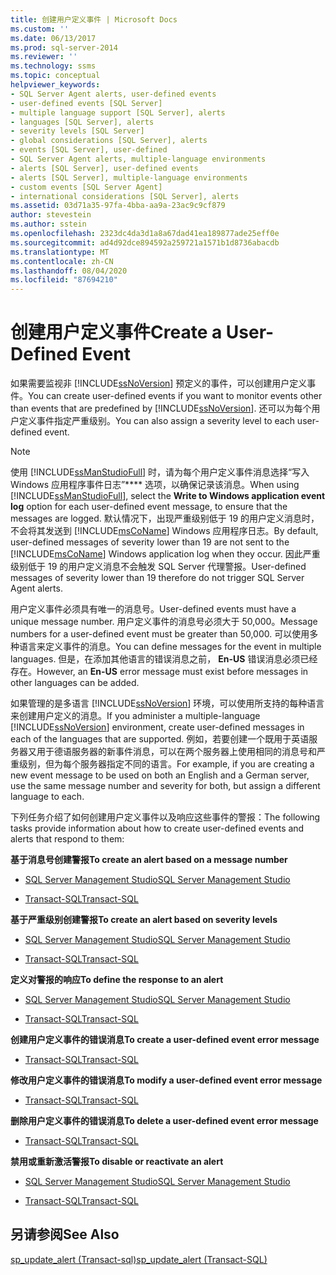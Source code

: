 ```yaml
---
title: 创建用户定义事件 | Microsoft Docs
ms.custom: ''
ms.date: 06/13/2017
ms.prod: sql-server-2014
ms.reviewer: ''
ms.technology: ssms
ms.topic: conceptual
helpviewer_keywords:
- SQL Server Agent alerts, user-defined events
- user-defined events [SQL Server]
- multiple language support [SQL Server], alerts
- languages [SQL Server], alerts
- severity levels [SQL Server]
- global considerations [SQL Server], alerts
- events [SQL Server], user-defined
- SQL Server Agent alerts, multiple-language environments
- alerts [SQL Server], user-defined events
- alerts [SQL Server], multiple-language environments
- custom events [SQL Server Agent]
- international considerations [SQL Server], alerts
ms.assetid: 03d71a35-97fa-4bba-aa9a-23ac9c9cf879
author: stevestein
ms.author: sstein
ms.openlocfilehash: 2323dc4da3d1a8a67dad41ea189877ade25eff0e
ms.sourcegitcommit: ad4d92dce894592a259721a1571b1d8736abacdb
ms.translationtype: MT
ms.contentlocale: zh-CN
ms.lasthandoff: 08/04/2020
ms.locfileid: "87694210"
---
```

# <a name="create-a-user-defined-event"></a><span data-ttu-id="3ccb4-102">创建用户定义事件</span><span class="sxs-lookup"><span data-stu-id="3ccb4-102">Create a User-Defined Event</span></span>
  <span data-ttu-id="3ccb4-103">如果需要监视非 [!INCLUDE[ssNoVersion](../../includes/ssnoversion-md.md)] 预定义的事件，可以创建用户定义事件。</span><span class="sxs-lookup"><span data-stu-id="3ccb4-103">You can create user-defined events if you want to monitor events other than events that are predefined by [!INCLUDE[ssNoVersion](../../includes/ssnoversion-md.md)].</span></span> <span data-ttu-id="3ccb4-104">还可以为每个用户定义事件指定严重级别。</span><span class="sxs-lookup"><span data-stu-id="3ccb4-104">You can also assign a severity level to each user-defined event.</span></span>  
  
> [!NOTE]  
>  <span data-ttu-id="3ccb4-105">使用 [!INCLUDE[ssManStudioFull](../../includes/ssmanstudiofull-md.md)] 时，请为每个用户定义事件消息选择“写入 Windows 应用程序事件日志”\*\*\*\* 选项，以确保记录该消息。</span><span class="sxs-lookup"><span data-stu-id="3ccb4-105">When using [!INCLUDE[ssManStudioFull](../../includes/ssmanstudiofull-md.md)], select the **Write to Windows application event log** option for each user-defined event message, to ensure that the messages are logged.</span></span> <span data-ttu-id="3ccb4-106">默认情况下，出现严重级别低于 19 的用户定义消息时，不会将其发送到 [!INCLUDE[msCoName](../../includes/msconame-md.md)] Windows 应用程序日志。</span><span class="sxs-lookup"><span data-stu-id="3ccb4-106">By default, user-defined messages of severity lower than 19 are not sent to the [!INCLUDE[msCoName](../../includes/msconame-md.md)] Windows application log when they occur.</span></span> <span data-ttu-id="3ccb4-107">因此严重级别低于 19 的用户定义消息不会触发 SQL Server 代理警报。</span><span class="sxs-lookup"><span data-stu-id="3ccb4-107">User-defined messages of severity lower than 19 therefore do not trigger SQL Server Agent alerts.</span></span>  
  
 <span data-ttu-id="3ccb4-108">用户定义事件必须具有唯一的消息号。</span><span class="sxs-lookup"><span data-stu-id="3ccb4-108">User-defined events must have a unique message number.</span></span> <span data-ttu-id="3ccb4-109">用户定义事件的消息号必须大于 50,000。</span><span class="sxs-lookup"><span data-stu-id="3ccb4-109">Message numbers for a user-defined event must be greater than 50,000.</span></span> <span data-ttu-id="3ccb4-110">可以使用多种语言来定义事件的消息。</span><span class="sxs-lookup"><span data-stu-id="3ccb4-110">You can define messages for the event in multiple languages.</span></span> <span data-ttu-id="3ccb4-111">但是，在添加其他语言的错误消息之前， **En-US** 错误消息必须已经存在。</span><span class="sxs-lookup"><span data-stu-id="3ccb4-111">However, an **En-US** error message must exist before messages in other languages can be added.</span></span>  
  
 <span data-ttu-id="3ccb4-112">如果管理的是多语言 [!INCLUDE[ssNoVersion](../../includes/ssnoversion-md.md)] 环境，可以使用所支持的每种语言来创建用户定义的消息。</span><span class="sxs-lookup"><span data-stu-id="3ccb4-112">If you administer a multiple-language [!INCLUDE[ssNoVersion](../../includes/ssnoversion-md.md)] environment, create user-defined messages in each of the languages that are supported.</span></span> <span data-ttu-id="3ccb4-113">例如，若要创建一个既用于英语服务器又用于德语服务器的新事件消息，可以在两个服务器上使用相同的消息号和严重级别，但为每个服务器指定不同的语言。</span><span class="sxs-lookup"><span data-stu-id="3ccb4-113">For example, if you are creating a new event message to be used on both an English and a German server, use the same message number and severity for both, but assign a different language to each.</span></span>  
  
 <span data-ttu-id="3ccb4-114">下列任务介绍了如何创建用户定义事件以及响应这些事件的警报：</span><span class="sxs-lookup"><span data-stu-id="3ccb4-114">The following tasks provide information about how to create user-defined events and alerts that respond to them:</span></span>  
  
 <span data-ttu-id="3ccb4-115">**基于消息号创建警报**</span><span class="sxs-lookup"><span data-stu-id="3ccb4-115">**To create an alert based on a message number**</span></span>  
  
-   [<span data-ttu-id="3ccb4-116">SQL Server Management Studio</span><span class="sxs-lookup"><span data-stu-id="3ccb4-116">SQL Server Management Studio</span></span>](create-an-alert-using-an-error-number.md)  
  
-   [<span data-ttu-id="3ccb4-117">Transact-SQL</span><span class="sxs-lookup"><span data-stu-id="3ccb4-117">Transact-SQL</span></span>](/sql/relational-databases/system-stored-procedures/sp-add-alert-transact-sql)  
  
 <span data-ttu-id="3ccb4-118">**基于严重级别创建警报**</span><span class="sxs-lookup"><span data-stu-id="3ccb4-118">**To create an alert based on severity levels**</span></span>  
  
-   [<span data-ttu-id="3ccb4-119">SQL Server Management Studio</span><span class="sxs-lookup"><span data-stu-id="3ccb4-119">SQL Server Management Studio</span></span>](create-an-alert-using-severity-level.md)  
  
-   [<span data-ttu-id="3ccb4-120">Transact-SQL</span><span class="sxs-lookup"><span data-stu-id="3ccb4-120">Transact-SQL</span></span>](/sql/relational-databases/system-stored-procedures/sp-add-alert-transact-sql)  
  
 <span data-ttu-id="3ccb4-121">**定义对警报的响应**</span><span class="sxs-lookup"><span data-stu-id="3ccb4-121">**To define the response to an alert**</span></span>  
  
-   [<span data-ttu-id="3ccb4-122">SQL Server Management Studio</span><span class="sxs-lookup"><span data-stu-id="3ccb4-122">SQL Server Management Studio</span></span>](../sql-server-management-studio-ssms.md)  
  
-   [<span data-ttu-id="3ccb4-123">Transact-SQL</span><span class="sxs-lookup"><span data-stu-id="3ccb4-123">Transact-SQL</span></span>](/sql/relational-databases/system-stored-procedures/sp-add-notification-transact-sql)  
  
 <span data-ttu-id="3ccb4-124">**创建用户定义事件的错误消息**</span><span class="sxs-lookup"><span data-stu-id="3ccb4-124">**To create a user-defined event error message**</span></span>  
  
-   [<span data-ttu-id="3ccb4-125">Transact-SQL</span><span class="sxs-lookup"><span data-stu-id="3ccb4-125">Transact-SQL</span></span>](/sql/relational-databases/system-stored-procedures/sp-addmessage-transact-sql)  
  
 <span data-ttu-id="3ccb4-126">**修改用户定义事件的错误消息**</span><span class="sxs-lookup"><span data-stu-id="3ccb4-126">**To modify a user-defined event error message**</span></span>  
  
-   [<span data-ttu-id="3ccb4-127">Transact-SQL</span><span class="sxs-lookup"><span data-stu-id="3ccb4-127">Transact-SQL</span></span>](/sql/relational-databases/system-stored-procedures/sp-altermessage-transact-sql)  
  
 <span data-ttu-id="3ccb4-128">**删除用户定义事件的错误消息**</span><span class="sxs-lookup"><span data-stu-id="3ccb4-128">**To delete a user-defined event error message**</span></span>  
  
-   [<span data-ttu-id="3ccb4-129">Transact-SQL</span><span class="sxs-lookup"><span data-stu-id="3ccb4-129">Transact-SQL</span></span>](/sql/relational-databases/system-stored-procedures/sp-dropmessage-transact-sql)  
  
 <span data-ttu-id="3ccb4-130">**禁用或重新激活警报**</span><span class="sxs-lookup"><span data-stu-id="3ccb4-130">**To disable or reactivate an alert**</span></span>  
  
-   [<span data-ttu-id="3ccb4-131">SQL Server Management Studio</span><span class="sxs-lookup"><span data-stu-id="3ccb4-131">SQL Server Management Studio</span></span>](disable-or-reactivate-an-alert.md)  
  
-   [<span data-ttu-id="3ccb4-132">Transact-SQL</span><span class="sxs-lookup"><span data-stu-id="3ccb4-132">Transact-SQL</span></span>](/sql/relational-databases/system-stored-procedures/sp-update-alert-transact-sql)  
  
## <a name="see-also"></a><span data-ttu-id="3ccb4-133">另请参阅</span><span class="sxs-lookup"><span data-stu-id="3ccb4-133">See Also</span></span>  
 [<span data-ttu-id="3ccb4-134">sp_update_alert &#40;Transact-sql&#41;</span><span class="sxs-lookup"><span data-stu-id="3ccb4-134">sp_update_alert &#40;Transact-SQL&#41;</span></span>](/sql/relational-databases/system-stored-procedures/sp-update-alert-transact-sql)  
  
  
